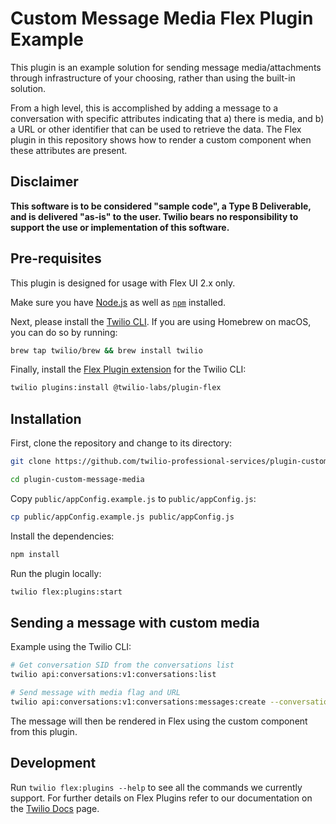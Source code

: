 # Custom Message Media Flex Plugin Example

This plugin is an example solution for sending message media/attachments through infrastructure of your choosing, rather than using the built-in solution.

From a high level, this is accomplished by adding a message to a conversation with specific attributes indicating that a) there is media, and b) a URL or other identifier that can be used to retrieve the data. The Flex plugin in this repository shows how to render a custom component when these attributes are present.

## Disclaimer

**This software is to be considered "sample code", a Type B Deliverable, and is delivered "as-is" to the user. Twilio bears no responsibility to support the use or implementation of this software.**

## Pre-requisites

This plugin is designed for usage with Flex UI 2.x only.

Make sure you have [Node.js](https://nodejs.org) as well as [`npm`](https://npmjs.com) installed.

Next, please install the [Twilio CLI](https://www.twilio.com/docs/twilio-cli/quickstart). If you are using Homebrew on macOS, you can do so by running:

```bash
brew tap twilio/brew && brew install twilio
```

Finally, install the [Flex Plugin extension](https://www.twilio.com/docs/flex/developer/plugins/cli/install) for the Twilio CLI:

```bash
twilio plugins:install @twilio-labs/plugin-flex
```

## Installation

First, clone the repository and change to its directory:

```bash
git clone https://github.com/twilio-professional-services/plugin-custom-message-media.git

cd plugin-custom-message-media
```

Copy `public/appConfig.example.js` to `public/appConfig.js`:

```bash
cp public/appConfig.example.js public/appConfig.js
```

Install the dependencies:

```bash
npm install
```

Run the plugin locally:

```bash
twilio flex:plugins:start
```

## Sending a message with custom media

Example using the Twilio CLI:

```bash
# Get conversation SID from the conversations list
twilio api:conversations:v1:conversations:list

# Send message with media flag and URL
twilio api:conversations:v1:conversations:messages:create --conversation-sid CHxxxxxxxxxx --author Customer --body "media" --attributes "{\"hasMedia\":true,\"mediaUrl\":\"https://picsum.photos/600.jpg\"}"
```

The message will then be rendered in Flex using the custom component from this plugin.

## Development

Run `twilio flex:plugins --help` to see all the commands we currently support. For further details on Flex Plugins refer to our documentation on the [Twilio Docs](https://www.twilio.com/docs/flex/developer/plugins/cli) page.

